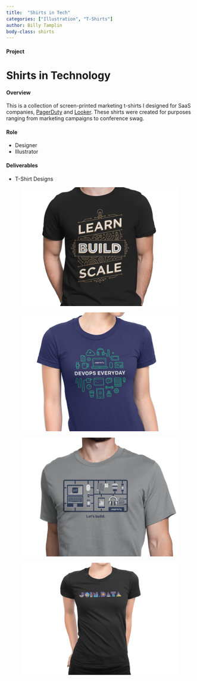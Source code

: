 ```yaml
---
title:  "Shirts in Tech"
categories: ["Illustration", "T-Shirts"]
author: Billy Tamplin
body-class: shirts
---
```

<div class="container project-header">
  <div class="row">
    <div class="col-md-3 title">
      <h4>Project</h4>
      <h1>Shirts in Technology</h1>
    </div>
    <div class="col-md-6 overview">
      <h4>Overview</h4>
      <p>This is a collection of screen-printed marketing t-shirts I designed for SaaS companies, <a href="https://www.pagerduty.com/" target="_blank">PagerDuty</a> and <a href="https://www.looker.com/" target="_blank">Looker</a>. These shirts were created for purposes ranging from marketing campaigns to conference swag.</p>
    </div>
    <div class="col-md-2 offset-md-1 role">
      <h4>Role</h4>
      <ul>
        <li>Designer</li>
        <li>Illustrator</li>
      </ul>
      <h4>Deliverables</h4>
      <ul>
        <li>T-Shirt Designs</li>
      </ul>
    </div>
  </div>
</div>

<section class="container designs">
  <div class="row">
    <figure class="col">
      <img src="../img/shirts/learn-build-scale_shirt.jpg" alt="Learn Build Scale Shirt">
    </figure>
  </div>
  <div class="row">
    <figure class="col">
      <img src="../img/shirts/devops_shirt.jpg" alt="Develops Everyday Shirt">
    </figure>
  </div>
  <div class="row">
    <figure class="col">
      <img src="../img/shirts/build_shirt.jpg" alt="Let’s Build Shirt">
    </figure>
  </div>
  <div class="row">
    <figure class="col">
      <img src="../img/shirts/shirt-join-pattern.png" alt="Join.Data Shirt">
    </figure>
  </div>
</section>
